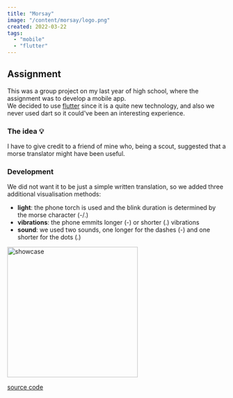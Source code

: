 ```yaml
---
title: "Morsay"
image: "/content/morsay/logo.png"
created: 2022-03-22
tags:
  - "mobile"
  - "flutter"
---
```


## Assignment

This was a group project on my last year of high school, where the assignment was to develop a mobile app. <br>
We decided to use [flutter](https://flutter.dev/) since it is a quite new technology, and also we never used dart so it could've been an interesting experience.

### The idea 💡

I have to give credit to a friend of mine who, being a scout, suggested that a morse translator might have been useful.

### Development

We did not want it to be just a simple written translation, so we added three additional visualisation methods:

- **light**: the phone torch is used and the blink duration is determined by the morse character (-/.)
- **vibrations**: the phone emmits longer (-) or shorter (.) vibrations
- **sound**: we used two sounds, one longer for the dashes (-) and one shorter for the dots (.)

<img src="showcase.png" alt="showcase" width="300"/>

[source code](https://github.com/M3nny/Morsay)

